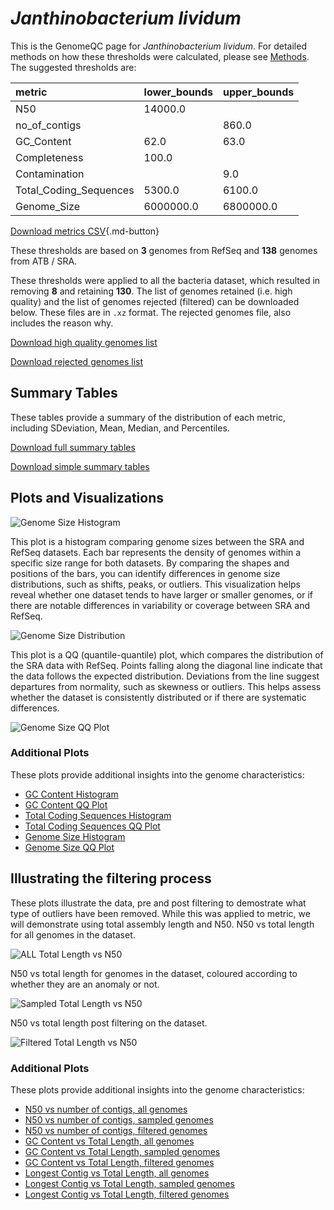 # *Janthinobacterium lividum*

This is the GenomeQC page for *Janthinobacterium lividum*. For detailed methods on how these thresholds were calculated, please see [Methods](../../methods.md).
The suggested thresholds are: 

| metric                 | lower_bounds   | upper_bounds   |
|:-----------------------|:---------------|:---------------|
| N50                    | 14000.0        |                |
| no_of_contigs          |                | 860.0          |
| GC_Content             | 62.0           | 63.0           |
| Completeness           | 100.0          |                |
| Contamination          |                | 9.0            |
| Total_Coding_Sequences | 5300.0         | 6100.0         |
| Genome_Size            | 6000000.0      | 6800000.0      |

[Download metrics CSV](Janthinobacterium_lividum_metrics.csv){.md-button}


These thresholds are based on **3** genomes from RefSeq and **138** genomes from ATB / SRA.

These thresholds were applied to all the bacteria dataset, which resulted in removing **8** and retaining **130**.
The list of genomes retained (i.e. high quality) and the list of genomes rejected (filtered) can be downloaded below. These files are in `.xz` format. The rejected genomes file, also includes the reason why.

[Download high quality genomes list](Janthinobacterium_lividum_high_quality_genomes.csv.xz)


[Download rejected genomes list](Janthinobacterium_lividum_filtered_out_genomes.csv.xz)



## Summary Tables
These tables provide a summary of the distribution of each metric, including SDeviation, Mean, Median, and Percentiles.

[Download full summary tables](summary.csv)

[Download simple summary tables](selected_summary.csv)

## Plots and Visualizations

![Genome Size Histogram](Genome_Size_refseq_histogram_kde.png)

This plot is a histogram comparing genome sizes between the SRA and RefSeq datasets. Each bar represents the density of genomes within a specific size range for both datasets. By comparing the shapes and positions of the bars, you can identify differences in genome size distributions, such as shifts, peaks, or outliers. This visualization helps reveal whether one dataset tends to have larger or smaller genomes, or if there are notable differences in variability or coverage between SRA and RefSeq.

![Genome Size Distribution](Genome_Size_refseq_histogram_kde.png)

This plot is a QQ (quantile-quantile) plot, which compares the distribution of the SRA data with RefSeq. Points falling along the diagonal line indicate that the data follows the expected distribution. Deviations from the line suggest departures from normality, such as skewness or outliers. This helps assess whether the dataset is consistently distributed or if there are systematic differences.

![Genome Size QQ Plot](Genome_Size_refseq_qqplot.png)

### Additional Plots

These plots provide additional insights into the genome characteristics:

- [GC Content Histogram](GC_Content_refseq_histogram_kde.png)
- [GC Content QQ Plot](GC_Content_refseq_qqplot.png)
- [Total Coding Sequences Histogram](Total_Coding_Sequences_refseq_histogram_kde.png)
- [Total Coding Sequences QQ Plot](Total_Coding_Sequences_refseq_qqplot.png)
- [Genome Size Histogram](Genome_Size_refseq_histogram_kde.png)
- [Genome Size QQ Plot](Genome_Size_refseq_qqplot.png)
## Illustrating the filtering process
These plots illustrate the data, pre and post filtering to demostrate what type of outliers have been removed. While this was applied to metric, we will demonstrate using total assembly length and N50.
N50 vs total length for all genomes in the dataset.

![ALL Total Length vs N50](Janthinobacterium_lividum_all_total_length_N50.png)

N50 vs total length for genomes in the dataset, coloured according to whether they are an anomaly or not.

![Sampled Total Length vs N50](Janthinobacterium_lividum_sample_total_length_N50.png)

N50 vs total length post filtering on the dataset.

![Filtered Total Length vs N50](Janthinobacterium_lividum_filt_total_length_N50.png)

### Additional Plots

These plots provide additional insights into the genome characteristics:

- [N50 vs number of contigs, all genomes](Janthinobacterium_lividum_all_N50_number.png)
- [N50 vs number of contigs, sampled genomes](Janthinobacterium_lividum_sample_N50_number.png)
- [N50 vs number of contigs, filtered genomes](Janthinobacterium_lividum_filt_N50_number.png)
- [GC Content vs Total Length, all genomes](Janthinobacterium_lividum_all_total_length_GC_Content.png)
- [GC Content vs Total Length, sampled genomes](Janthinobacterium_lividum_sample_total_length_GC_Content.png)
- [GC Content vs Total Length, filtered genomes](Janthinobacterium_lividum_filt_total_length_GC_Content.png)
- [Longest Contig vs Total Length, all genomes](Janthinobacterium_lividum_all_total_length_longest.png)
- [Longest Contig vs Total Length, sampled genomes](Janthinobacterium_lividum_sample_total_length_longest.png)
- [Longest Contig vs Total Length, filtered genomes](Janthinobacterium_lividum_filt_total_length_longest.png)

